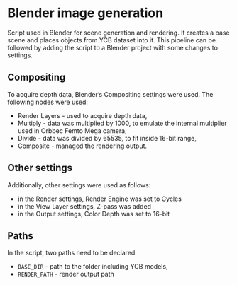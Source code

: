 # Blender image generation
Script used in Blender for scene generation and rendering. It creates a base scene and places objects from YCB dataset into it. This pipeline can be followed by adding the script to a Blender project with some changes to settings.

## Compositing
To acquire depth data, Blender’s Compositing settings were used. The following nodes were used:
- Render Layers - used to acquire depth data,
- Multiply - data was multiplied by 1000, to emulate the internal multiplier used in Orbbec
Femto Mega camera,
- Divide - data was divided by 65535, to fit inside 16-bit range,
- Composite - managed the rendering output.

## Other settings
Additionally, other settings were used as follows:
- in the Render settings, Render Engine was set to Cycles
- in the View Layer settings, Z-pass was added
- in the Output settings, Color Depth was set to 16-bit

## Paths
In the script, two paths need to be declared:
- ```BASE_DIR``` - path to the folder including YCB models,
- ```RENDER_PATH``` - render output path